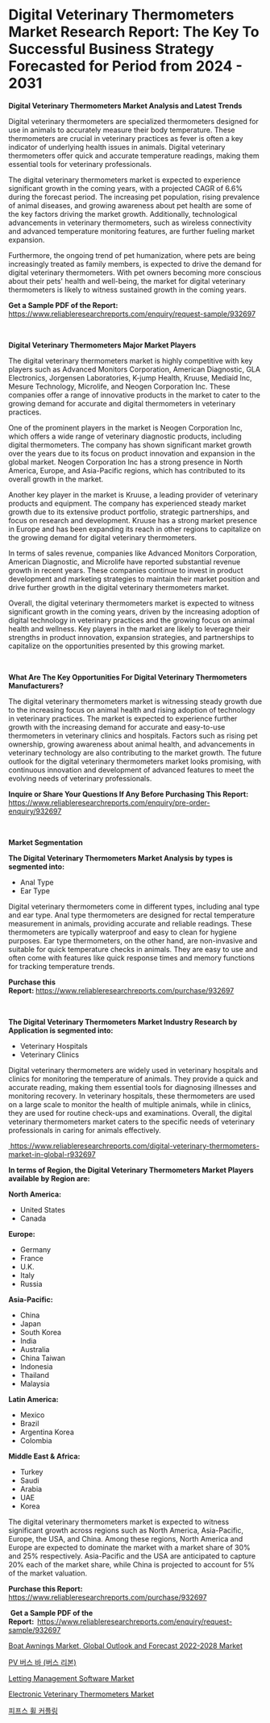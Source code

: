 <p><h1>Digital Veterinary Thermometers Market Research Report: The Key To Successful Business Strategy Forecasted for Period from 2024 - 2031</h1></p><p><strong>Digital Veterinary Thermometers Market Analysis and Latest Trends</strong></p>
<p><p>Digital veterinary thermometers are specialized thermometers designed for use in animals to accurately measure their body temperature. These thermometers are crucial in veterinary practices as fever is often a key indicator of underlying health issues in animals. Digital veterinary thermometers offer quick and accurate temperature readings, making them essential tools for veterinary professionals.</p><p>The digital veterinary thermometers market is expected to experience significant growth in the coming years, with a projected CAGR of 6.6% during the forecast period. The increasing pet population, rising prevalence of animal diseases, and growing awareness about pet health are some of the key factors driving the market growth. Additionally, technological advancements in veterinary thermometers, such as wireless connectivity and advanced temperature monitoring features, are further fueling market expansion.</p><p>Furthermore, the ongoing trend of pet humanization, where pets are being increasingly treated as family members, is expected to drive the demand for digital veterinary thermometers. With pet owners becoming more conscious about their pets' health and well-being, the market for digital veterinary thermometers is likely to witness sustained growth in the coming years.</p></p>
<p><strong>Get a Sample PDF of the Report:&nbsp;</strong> <a href="https://www.reliableresearchreports.com/enquiry/request-sample/932697">https://www.reliableresearchreports.com/enquiry/request-sample/932697</a></p>
<p>&nbsp;</p>
<p><strong>Digital Veterinary Thermometers Major Market Players</strong></p>
<p><p>The digital veterinary thermometers market is highly competitive with key players such as Advanced Monitors Corporation, American Diagnostic, GLA Electronics, Jorgensen Laboratories, K-jump Health, Kruuse, Mediaid Inc, Mesure Technology, Microlife, and Neogen Corporation Inc. These companies offer a range of innovative products in the market to cater to the growing demand for accurate and digital thermometers in veterinary practices.</p><p>One of the prominent players in the market is Neogen Corporation Inc, which offers a wide range of veterinary diagnostic products, including digital thermometers. The company has shown significant market growth over the years due to its focus on product innovation and expansion in the global market. Neogen Corporation Inc has a strong presence in North America, Europe, and Asia-Pacific regions, which has contributed to its overall growth in the market.</p><p>Another key player in the market is Kruuse, a leading provider of veterinary products and equipment. The company has experienced steady market growth due to its extensive product portfolio, strategic partnerships, and focus on research and development. Kruuse has a strong market presence in Europe and has been expanding its reach in other regions to capitalize on the growing demand for digital veterinary thermometers.</p><p>In terms of sales revenue, companies like Advanced Monitors Corporation, American Diagnostic, and Microlife have reported substantial revenue growth in recent years. These companies continue to invest in product development and marketing strategies to maintain their market position and drive further growth in the digital veterinary thermometers market.</p><p>Overall, the digital veterinary thermometers market is expected to witness significant growth in the coming years, driven by the increasing adoption of digital technology in veterinary practices and the growing focus on animal health and wellness. Key players in the market are likely to leverage their strengths in product innovation, expansion strategies, and partnerships to capitalize on the opportunities presented by this growing market.</p></p>
<p>&nbsp;</p>
<p><strong>What Are The Key Opportunities For Digital Veterinary Thermometers Manufacturers?</strong></p>
<p><p>The digital veterinary thermometers market is witnessing steady growth due to the increasing focus on animal health and rising adoption of technology in veterinary practices. The market is expected to experience further growth with the increasing demand for accurate and easy-to-use thermometers in veterinary clinics and hospitals. Factors such as rising pet ownership, growing awareness about animal health, and advancements in veterinary technology are also contributing to the market growth. The future outlook for the digital veterinary thermometers market looks promising, with continuous innovation and development of advanced features to meet the evolving needs of veterinary professionals.</p></p>
<p><strong>Inquire or Share Your Questions If Any Before Purchasing This Report:</strong> <a href="https://www.reliableresearchreports.com/enquiry/pre-order-enquiry/932697">https://www.reliableresearchreports.com/enquiry/pre-order-enquiry/932697</a></p>
<p>&nbsp;</p>
<p><strong>Market Segmentation</strong></p>
<p><strong>The Digital Veterinary Thermometers Market Analysis by types is segmented into:</strong></p>
<p><ul><li>Anal Type</li><li>Ear Type</li></ul></p>
<p><p>Digital veterinary thermometers come in different types, including anal type and ear type. Anal type thermometers are designed for rectal temperature measurement in animals, providing accurate and reliable readings. These thermometers are typically waterproof and easy to clean for hygiene purposes. Ear type thermometers, on the other hand, are non-invasive and suitable for quick temperature checks in animals. They are easy to use and often come with features like quick response times and memory functions for tracking temperature trends.</p></p>
<p><strong>Purchase this Report:&nbsp;</strong><a href="https://www.reliableresearchreports.com/purchase/932697">https://www.reliableresearchreports.com/purchase/932697</a></p>
<p>&nbsp;</p>
<p><strong>The Digital Veterinary Thermometers Market Industry Research by Application is segmented into:</strong></p>
<p><ul><li>Veterinary Hospitals</li><li>Veterinary Clinics</li></ul></p>
<p><p>Digital veterinary thermometers are widely used in veterinary hospitals and clinics for monitoring the temperature of animals. They provide a quick and accurate reading, making them essential tools for diagnosing illnesses and monitoring recovery. In veterinary hospitals, these thermometers are used on a large scale to monitor the health of multiple animals, while in clinics, they are used for routine check-ups and examinations. Overall, the digital veterinary thermometers market caters to the specific needs of veterinary professionals in caring for animals effectively.</p></p>
<p><a href="https://www.reliableresearchreports.com/digital-veterinary-thermometers-market-in-global-r932697">&nbsp;https://www.reliableresearchreports.com/digital-veterinary-thermometers-market-in-global-r932697</a></p>
<p><strong>In terms of Region, the Digital Veterinary Thermometers Market Players available by Region are:</strong></p>
<p>
    <p> <strong> North America: </strong>
        <ul>
            <li>United States</li>
            <li>Canada</li>
        </ul>
        </p> 
    <p> <strong> Europe: </strong>
        <ul>
            <li>Germany</li>
            <li>France</li>
            <li>U.K.</li>
            <li>Italy</li>
            <li>Russia</li>
        </ul>
        </p> 
    <p> <strong> Asia-Pacific: </strong>
        <ul>
            <li>China</li>
            <li>Japan</li>
            <li>South Korea</li>
            <li>India</li>
            <li>Australia</li>
            <li>China Taiwan</li>
            <li>Indonesia</li>
            <li>Thailand</li>
            <li>Malaysia</li>
        </ul>
        </p> 
    <p> <strong> Latin America: </strong>
        <ul>
            <li>Mexico</li>
            <li>Brazil</li>
            <li>Argentina Korea</li>
            <li>Colombia</li>
        </ul>
        </p> 
    <p> <strong> Middle East & Africa: </strong>
        <ul>
            <li>Turkey</li>
            <li>Saudi</li>
            <li>Arabia</li>
            <li>UAE</li>
            <li>Korea</li>
        </ul>
    </p>
    </p>
<p><p>The digital veterinary thermometers market is expected to witness significant growth across regions such as North America, Asia-Pacific, Europe, the USA, and China. Among these regions, North America and Europe are expected to dominate the market with a market share of 30% and 25% respectively. Asia-Pacific and the USA are anticipated to capture 20% each of the market share, while China is projected to account for 5% of the market valuation.</p></p>
<p><strong>Purchase this Report: </strong><a href="https://www.reliableresearchreports.com/purchase/932697">https://www.reliableresearchreports.com/purchase/932697</a></p>
<p>&nbsp;<strong>Get a Sample PDF of the Report:&nbsp;&nbsp;</strong><a href="https://www.reliableresearchreports.com/enquiry/request-sample/932697">https://www.reliableresearchreports.com/enquiry/request-sample/932697</a></p>
<p><strong></strong></p>
<p><p><a href="https://issuu.com/reportprime-2/docs/boat-awnings-market-global-outlook-_bec28df23124ef">Boat Awnings Market, Global Outlook and Forecast 2022-2028 Market</a></p><p><a href="https://github.com/mdmazharulnwr786/Market-Research-Report-List-2/blob/main/6373340108122.md">PV 버스 바 (버스 리본)</a></p><p><a href="https://medium.com/@watsonfeest2023/navigating-the-global-letting-management-software-market-landscape-trends-forecasts-and-impact-c07e582362f3">Letting Management Software Market</a></p><p><a href="https://github.com/guneycigdem35/Market-Research-Report-List-4/blob/main/electronic-veterinary-thermometers-market.md">Electronic Veterinary Thermometers Market</a></p><p><a href="https://medium.com/@kacrimipp/%EC%8B%9C%EC%9E%A5-%EC%98%88%EC%B8%A1-%EC%84%B8%EA%B3%84%EC%A0%81%EC%9D%B8-%ED%94%BC%ED%94%84%EC%8A%A4-%ED%9C%A0-%EC%BB%A4%ED%94%8C%EB%A7%81-%ED%8A%B8%EB%A0%8C%EB%93%9C-%EB%B0%8F-%EC%98%81%ED%96%A5-%EB%B6%84%EC%84%9D-2024-2031-%EC%9D%91%EC%9A%A9-%ED%94%84%EB%A1%9C%EA%B7%B8%EB%9E%A8-oem-aftermarket-%EB%B0%8F-%EC%9C%A0%ED%98%95-%EB%B3%B4%EC%83%81-%EB%B0%98%EC%A7%84%EB%8F%99-%EC%99%84%EC%A0%84-%EC%A7%84%EB%8F%99-%EC%97%90-e8cdf75c8b22">피프스 휠 커플링</a></p></p>